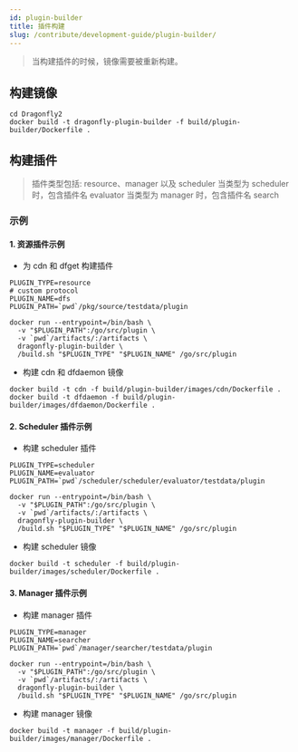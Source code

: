 ```yaml
---
id: plugin-builder
title: 插件构建
slug: /contribute/development-guide/plugin-builder/
---
```


> 当构建插件的时候，镜像需要被重新构建。

## 构建镜像

```shell
cd Dragonfly2
docker build -t dragonfly-plugin-builder -f build/plugin-builder/Dockerfile .
```

## 构建插件

> 插件类型包括: resource、manager 以及 scheduler
> 当类型为 scheduler 时，包含插件名 evaluator
> 当类型为 manager 时，包含插件名 search

### 示例

#### 1. 资源插件示例

- 为 cdn 和 dfget 构建插件

```shell
PLUGIN_TYPE=resource
# custom protocol
PLUGIN_NAME=dfs
PLUGIN_PATH=`pwd`/pkg/source/testdata/plugin

docker run --entrypoint=/bin/bash \
  -v "$PLUGIN_PATH":/go/src/plugin \
  -v `pwd`/artifacts/:/artifacts \
  dragonfly-plugin-builder \
  /build.sh "$PLUGIN_TYPE" "$PLUGIN_NAME" /go/src/plugin
```

- 构建 cdn 和 dfdaemon 镜像

```shell
docker build -t cdn -f build/plugin-builder/images/cdn/Dockerfile .
docker build -t dfdaemon -f build/plugin-builder/images/dfdaemon/Dockerfile .
```

#### 2. Scheduler 插件示例

- 构建 scheduler 插件

```shell
PLUGIN_TYPE=scheduler
PLUGIN_NAME=evaluator
PLUGIN_PATH=`pwd`/scheduler/scheduler/evaluator/testdata/plugin

docker run --entrypoint=/bin/bash \
  -v "$PLUGIN_PATH":/go/src/plugin \
  -v `pwd`/artifacts/:/artifacts \
  dragonfly-plugin-builder \
  /build.sh "$PLUGIN_TYPE" "$PLUGIN_NAME" /go/src/plugin
```

- 构建 scheduler 镜像

```shell
docker build -t scheduler -f build/plugin-builder/images/scheduler/Dockerfile .
```

#### 3. Manager 插件示例

- 构建 manager 插件

```shell
PLUGIN_TYPE=manager
PLUGIN_NAME=searcher
PLUGIN_PATH=`pwd`/manager/searcher/testdata/plugin

docker run --entrypoint=/bin/bash \
  -v "$PLUGIN_PATH":/go/src/plugin \
  -v `pwd`/artifacts/:/artifacts \
  dragonfly-plugin-builder \
  /build.sh "$PLUGIN_TYPE" "$PLUGIN_NAME" /go/src/plugin
```

- 构建 manager 镜像

```shell
docker build -t manager -f build/plugin-builder/images/manager/Dockerfile .
```
